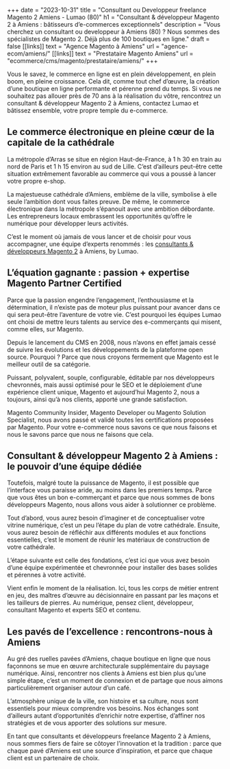 +++
date = "2023-10-31"
title = "Consultant ou Developpeur freelance Magento 2 Amiens - Lumao (80)"
h1 = "Consultant & développeur Magento 2 à Amiens : bâtisseurs d’e-commerces exceptionnels"
description = "Vous cherchez un consultant ou developpeur à Amiens (80) ? Nous sommes des spécialistes de Magento 2. Déjà plus de 100 boutiques en ligne."
draft = false
[[links]]
    text = "Agence Magento à Amiens"
    url = "agence-ecom/amiens/"
[[links]]
    text = "Prestataire Magento Amiens"
    url = "ecommerce/cms/magento/prestataire/amiens/"
+++

Vous le savez, le commerce en ligne est en plein développement, en plein boom, en pleine croissance. Cela dit, comme tout chef d’œuvre, la création d’une boutique en ligne performante et pérenne prend du temps. Si vous ne souhaitez pas allouer près de 70 ans à la réalisation du vôtre, rencontrez un consultant & développeur Magento 2 à Amiens, contactez Lumao et bâtissez ensemble, votre propre temple du e-commerce.

## Le commerce électronique en pleine cœur de la capitale de la cathédrale

La métropole d’Arras se situe en région Haut-de-France, à 1 h 30 en train au nord de Paris et 1 h 15 environ au sud de Lille. C’est d’ailleurs peut-être cette situation extrêmement favorable au commerce qui vous a poussé à lancer votre propre e-shop.

La majestueuse cathédrale d’Amiens, emblème de la ville, symbolise à elle seule l’ambition dont vous faites preuve. De même, le commerce électronique dans la métropole s’épanouit avec une ambition débordante. Les entrepreneurs locaux embrassent les opportunités qu’offre le numérique pour développer leurs activités.

C’est le moment où jamais de vous lancer et de choisir pour vous accompagner, une équipe d’experts renommés : les [consultants & développeurs Magento 2](/ecommerce/cms/magento/freelance/) à Amiens, by Lumao.

## L’équation gagnante : passion + expertise Magento Partner Certified

Parce que la passion engendre l’engagement, l’enthousiasme et la détermination, il n’existe pas de moteur plus puissant pour avancer dans ce qui sera peut-être l’aventure de votre vie. C’est pourquoi les équipes Lumao ont choisi de mettre leurs talents au service des e-commerçants qui misent, comme elles, sur Magento.

Depuis le lancement du CMS en 2008, nous n’avons en effet jamais cessé de suivre les évolutions et les développements de la plateforme open source. Pourquoi ? Parce que nous croyons fermement que Magento est le meilleur outil de sa catégorie.

Puissant, polyvalent, souple, configurable, éditable par nos développeurs chevronnés, mais aussi optimisé pour le SEO et le déploiement d’une expérience client unique, Magento et aujourd’hui Magento 2, nous a toujours, ainsi qu’à nos clients, apporté une grande satisfaction.

Magento Community Insider, Magento Developer ou Magento Solution Specialist, nous avons passé et validé toutes les certifications proposées par Magento. Pour votre e-commerce nous savons ce que nous faisons et nous le savons parce que nous ne faisons que cela.

##  Consultant & développeur Magento 2 à Amiens : le pouvoir d’une équipe dédiée

Toutefois, malgré toute la puissance de Magento, il est possible que l’interface vous paraisse aride, au moins dans les premiers temps. Parce que vous êtes un bon e-commerçant et parce que nous sommes de bons développeurs Magento, nous allons vous aider à solutionner ce problème.

Tout d’abord, vous aurez besoin d’imaginer et de conceptualiser votre vitrine numérique, c’est un peu l’étape du plan de votre cathédrale. Ensuite, vous aurez besoin de réfléchir aux différents modules et aux fonctions essentielles, c’est le moment de réunir les matériaux de construction de votre cathédrale.

L’étape suivante est celle des fondations, c’est ici que vous avez besoin d’une équipe expérimentée et chevronnée pour installer des bases solides et pérennes à votre activité.

Vient enfin le moment de la réalisation. Ici, tous les corps de métier entrent en jeu, des maîtres d’œuvre au décisionnaire en passant par les maçons et les tailleurs de pierres. Au numérique, pensez client, développeur, consultant Magento et experts SEO et contenu.

## Les pavés de l’excellence : rencontrons-nous à Amiens

Au gré des ruelles pavées d’Amiens, chaque boutique en ligne que nous façonnons se mue en œuvre architecturale supplémentaire du paysage numérique. Ainsi, rencontrer nos clients à Amiens est bien plus qu’une simple étape, c’est un moment de connexion et de partage que nous aimons particulièrement organiser autour d’un café.

L’atmosphère unique de la ville, son histoire et sa culture, nous sont essentiels pour mieux comprendre vos besoins. Nos échanges sont d’ailleurs autant d’opportunités d’enrichir notre expertise, d’affiner nos stratégies et de vous apporter des solutions sur mesure.

En tant que consultants et développeurs freelance Magento 2 à Amiens, nous sommes fiers de faire se côtoyer l’innovation et la tradition : parce que chaque pavé d’Amiens est une source d’inspiration, et parce que chaque client est un partenaire de choix.
